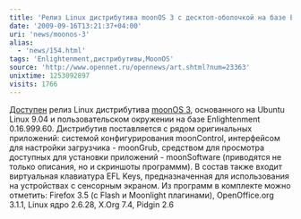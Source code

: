 ```yaml
---
title: 'Релиз Linux дистрибутива moonOS 3 с десктоп-оболочкой на базе Enlightenment'
date: '2009-09-16T13:21:37+04:00'
uri: 'news/moonos-3'
alias: 
  - 'news/154.html'
tags: 'Enlightenment,дистрибутивы,MoonOS'
source: 'http://www.opennet.ru/opennews/art.shtml?num=23363'
unixtime: 1253092897
visits: 1766
---
```

[Доступен](http://www.moonos.co.cc/?p=395)  релиз Linux дистрибутива [moonOS 3](http://www.moonos.co.cc/?page_id=422), основанного на Ubuntu Linux 9.04 и пользовательском окружении на базе Enlightenment 0.16.999.60. Дистрибутив поставляется с рядом оригинальных приложений: системой конфигурирования moonControl, интерфейсом для настройки загрузчика - moonGrub, средством для просмотра доступных для установки приложений - moonSoftware (приводятся не только описания, но и скриншоты программм). В состав также входит виртуальная клавиатура EFL Keys, предназначенная для использования на устройствах с сенсорным экраном. Из программ в комплекте можно отметить: Firefox 3.5 (c Flash и Moonlight плагинами), OpenOffice.org 3.1.1, Linux ядро 2.6.28, X.Org 7.4, Pidgin 2.6
